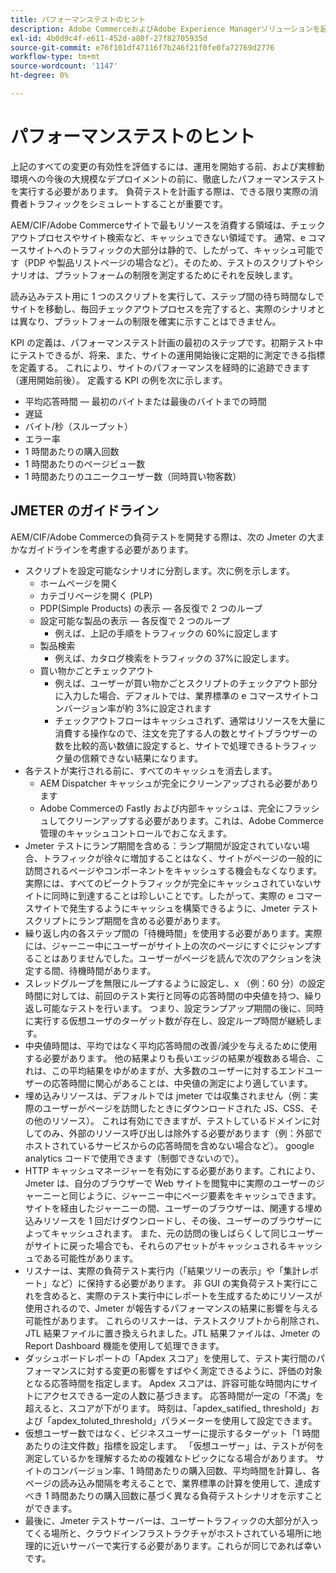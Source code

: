 ```yaml
---
title: パフォーマンステストのヒント
description: Adobe CommerceおよびAdobe Experience Managerソリューションを起動するための KPI の設定方法を説明します。
exl-id: 4b0d9c4f-e611-452d-a80f-27f82705935d
source-git-commit: e76f101df47116f7b246f21f0fe0fa72769d2776
workflow-type: tm+mt
source-wordcount: '1147'
ht-degree: 0%

---
```


# パフォーマンステストのヒント

上記のすべての変更の有効性を評価するには、運用を開始する前、および実稼動環境への今後の大規模なデプロイメントの前に、徹底したパフォーマンステストを実行する必要があります。 負荷テストを計画する際は、できる限り実際の消費者トラフィックをシミュレートすることが重要です。

AEM/CIF/Adobe Commerceサイトで最もリソースを消費する領域は、チェックアウトプロセスやサイト検索など、キャッシュできない領域です。 通常、e コマースサイトへのトラフィックの大部分は静的で、したがって、キャッシュ可能です（PDP や製品リストページの場合など）。そのため、テストのスクリプトやシナリオは、プラットフォームの制限を測定するためにそれを反映します。

読み込みテスト用に 1 つのスクリプトを実行して、ステップ間の待ち時間なしでサイトを移動し、毎回チェックアウトプロセスを完了すると、実際のシナリオとは異なり、プラットフォームの制限を確実に示すことはできません。

KPI の定義は、パフォーマンステスト計画の最初のステップです。初期テスト中にテストできるが、将来、また、サイトの運用開始後に定期的に測定できる指標を定義する。 これにより、サイトのパフォーマンスを経時的に追跡できます（運用開始前後）。 定義する KPI の例を次に示します。

- 平均応答時間 — 最初のバイトまたは最後のバイトまでの時間
- 遅延
- バイト/秒（スループット）
- エラー率
- 1 時間あたりの購入回数
- 1 時間あたりのページビュー数
- 1 時間あたりのユニークユーザー数（同時買い物客数）

## JMETER のガイドライン

AEM/CIF/Adobe Commerceの負荷テストを開発する際は、次の Jmeter の大まかなガイドラインを考慮する必要があります。

- スクリプトを設定可能なシナリオに分割します。次に例を示します。
   - ホームページを開く
   - カテゴリページを開く (PLP)
   - PDP(Simple Products) の表示 — 各反復で 2 つのループ
   - 設定可能な製品の表示 — 各反復で 2 つのループ
      - 例えば、上記の手順をトラフィックの 60%に設定します
   - 製品検索
      - 例えば、カタログ検索をトラフィックの 37%に設定します。
   - 買い物かごとチェックアウト
      - 例えば、ユーザーが買い物かごとスクリプトのチェックアウト部分に入力した場合、デフォルトでは、業界標準の e コマースサイトコンバージョン率が約 3%に設定されます
      - チェックアウトフローはキャッシュされず、通常はリソースを大量に消費する操作なので、注文を完了する人の数とサイトブラウザーの数を比較的高い数値に設定すると、サイトで処理できるトラフィック量の信頼できない結果になります。
- 各テストが実行される前に、すべてのキャッシュを消去します。
   - AEM Dispatcher キャッシュが完全にクリーンアップされる必要があります
   - Adobe Commerceの Fastly および内部キャッシュは、完全にフラッシュしてクリーンアップする必要があります。これは、Adobe Commerce管理のキャッシュコントロールでおこなえます。
- Jmeter テストにランプ期間を含める：ランプ期間が設定されていない場合、トラフィックが徐々に増加することはなく、サイトがページの一般的に訪問されるページやコンポーネントをキャッシュする機会もなくなります。 実際には、すべてのピークトラフィックが完全にキャッシュされていないサイトに同時に到達することは珍しいことです。したがって、実際の e コマースサイトで発生するようにキャッシュを構築できるように、Jmeter テストスクリプトにランプ期間を含める必要があります。
- 繰り返し内の各ステップ間の「待機時間」を使用する必要があります。実際には、ジャーニー中にユーザーがサイト上の次のページにすぐにジャンプすることはありませんでした。ユーザーがページを読んで次のアクションを決定する間、待機時間があります。
- スレッドグループを無限にループするように設定し、x （例：60 分）の設定時間に対しては、前回のテスト実行と同等の応答時間の中央値を持つ、繰り返し可能なテストを行います。 つまり、設定ランプアップ期間の後に、同時に実行する仮想ユーザのターゲット数が存在し、設定ループ時間が継続します。
- 中央値時間は、平均ではなく平均応答時間の改善/減少を与えるために使用する必要があります。 他の結果よりも長いエッジの結果が複数ある場合、これは、この平均結果をゆがめますが、大多数のユーザーに対するエンドユーザーの応答時間に関心があることは、中央値の測定により適しています。
- 埋め込みリソースは、デフォルトでは jmeter では収集されません（例：実際のユーザーがページを訪問したときにダウンロードされた JS、CSS、その他のリソース）。 これは有効にできますが、テストしているドメインに対してのみ、外部のリソース呼び出しは除外する必要があります（例：外部でホストされているサービスからの応答時間を含めない場合など）。 google analytics コードで使用できます（制御できないので）。
- HTTP キャッシュマネージャーを有効にする必要があります。これにより、Jmeter は、自分のブラウザーで Web サイトを閲覧中に実際のユーザーのジャーニーと同じように、ジャーニー中にページ要素をキャッシュできます。 サイトを経由したジャーニーの間、ユーザーのブラウザーは、関連する埋め込みリソースを 1 回だけダウンロードし、その後、ユーザーのブラウザーによってキャッシュされます。 また、元の訪問の後しばらくして同じユーザーがサイトに戻った場合でも、それらのアセットがキャッシュされるキャッシュである可能性があります。
- リスナーは、実際の負荷テスト実行内（「結果ツリーの表示」や「集計レポート」など）に保持する必要があります。 非 GUI の実負荷テスト実行にこれを含めると、実際のテスト実行中にレポートを生成するためにリソースが使用されるので、Jmeter が報告するパフォーマンスの結果に影響を与える可能性があります。 これらのリスナーは、テストスクリプトから削除され、JTL 結果ファイルに置き換えられました。JTL 結果ファイルは、Jmeter の Report Dashboard 機能を使用して処理できます。
- ダッシュボードレポートの「Apdex スコア」を使用して、テスト実行間のパフォーマンスに対する変更の影響をすばやく測定できるように、評価の対象となる応答時間を指定します。 Apdex スコアは、許容可能な時間内にサイトにアクセスできる一定の人数に基づきます。 応答時間が一定の「不満」を超えると、スコアが下がります。 時刻は、「apdex_satified_ threshold」および「apdex_toluted_threshold」パラメーターを使用して設定できます。
- 仮想ユーザー数ではなく、ビジネスユーザーに提示するターゲット「1 時間あたりの注文件数」指標を設定します。 「仮想ユーザー」は、テストが何を測定しているかを理解するための複雑なトピックになる場合があります。 サイトのコンバージョン率、1 時間あたりの購入回数、平均時間を計算し、各ページの読み込み間隔を考えることで、業界標準の計算を使用して、達成すべき 1 時間あたりの購入回数に基づく異なる負荷テストシナリオを示すことができます。
- 最後に、Jmeter テストサーバーは、ユーザートラフィックの大部分が入ってくる場所と、クラウドインフラストラクチャがホストされている場所に地理的に近いサーバーで実行する必要があります。これらが同じであれば幸いです。
